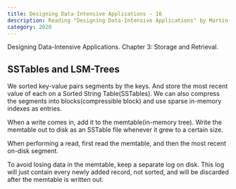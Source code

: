 ```yaml
---
title: Designing Data-Intensive Applications - 16
description: Reading "Designing Data-Intensive Applications" by Martin Kleppmann
category: 2020
---
```


Designing Data-Intensive Applications. Chapter 3: Storage and Retrieval.

## SSTables and LSM-Trees

We sorted key-value pairs segments by the keys. And store the most recent value of each on a Sorted String Table(SSTables). We can also compress the segments into blocks(compressible block) and use sparse in-memory indexes as entries.

When a write comes in, add it to the memtable(in-memory tree). Write the memtable out to disk as an SSTable file whenever it grew to a certain size.

When performing a read, first read the memtable, and then the most recent on-disk segment.

To avoid losing data in the memtable, keep a separate log on disk. This log will just contain every newly added record, not sorted, and will be discarded after the memtable is written out.
